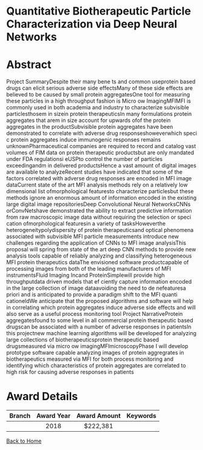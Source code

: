 
Quantitative Biotherapeutic Particle Characterization via Deep Neural Networks
==============================================================================

# Abstract


Project SummaryDespite their many bene ts and common useprotein based drugs can elicit serious adverse side effectsMany of these side effects are believed to be caused by small protein aggregatesOne tool for measuring these
particles in a high throughput fashion is Micro ow ImagingMFIMFI is commonly used in both academia and
industry to characterize subvisible particlesthosem in sizein protein therapeuticsIn many formulations
protein aggregates that arem in size account for upwards ofof the protein aggregates in the productSubvisible protein aggregates have been demonstrated to correlate with adverse drug responseshoweverwhich
speci c protein aggregates induce immunogenic responses remains unknownPharmaceutical companies are required to record and catalog vast volumes of FIM data on protein therapeutic
productsbut are only mandated under FDA regulationsi eUSPto control the number of particles
exceedingandm in delivered productsHence a vast amount of digital images are available to analyzeRecent studies have indicated that some of the factors correlated with adverse drug responses are encoded in
MFI image dataCurrent state of the art MFI analysis methods rely on a relatively low dimensional list ofmorphological featuresto characterize particlesbut these methods ignore an enormous amount of information encoded in the existing large digital image repositoriesDeep Convolutional Neural NetworksCNNs orConvNetshave demonstrated the ability to extract predictive information from raw macroscopic image data without requiring the selection
or speci cation ofmorphological featuresin a variety of tasksHoweverthe heterogeneitypolydispersity of protein therapeuticsand optical phenomena associated with subvisible MFI particle measurements introduce new
challenges regarding the application of CNNs to MFI image analysisThis proposal will spring from state of the art deep CNN methods to provide new analysis tools capable of
reliably analyzing and classifying heterogeneous MFI protein therapeutics dataThe envisioned software productcapable of processing images from both of the leading manufacturers of MFI instrumentsFluid Imaging Incand
ProteinSimplewill provide high throughputdata driven models that ef ciently capture information encoded in
the large collection of image dataavoiding the need to de nefeaturesa priori and is anticipated to provide
a paradigm shift to the MFI quanti cationeldWe anticipate that the proposed algorithms and software will
help in correlating which protein aggregates induce adverse side effects and will also serve as a useful process
monitoring tool Project NarrativeProtein aggregatesfound to some level in all commercial protein therapeutic based drugscan be associated with a number of adverse responses in patientsIn this projectnew machine learning algorithms will
be developed for analyzing large collections of biotherapeuticsprotein therapeutic based drugsmeasured via
micro ow imagingMFImicroscopyPhase I will develop prototype software capable analyzing images of protein
aggregrates in biotherapeutics measured via MFI for both process monitoring and identifying which characteristics of protein aggregates are correlated to high risk for causing adverse responses in patients  

# Award Details

|Branch|Award Year|Award Amount|Keywords|
| :---: | :---: | :---: | :---: |
||2018|$222,381||
  
  


[Back to Home](https://github.com/chrischow/dod_sbir_awards/Reports/JH/#2330)